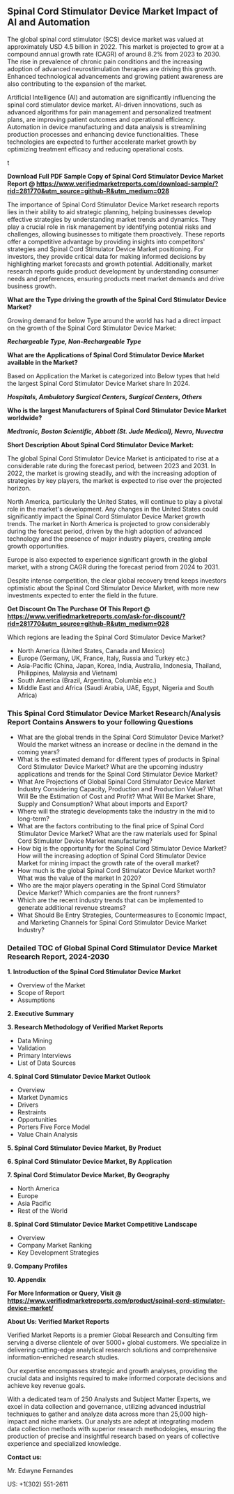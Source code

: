 <h2>Spinal Cord Stimulator Device Market Impact of AI and Automation</h2><p>The global spinal cord stimulator (SCS) device market was valued at approximately USD 4.5 billion in 2022. This market is projected to grow at a compound annual growth rate (CAGR) of around 8.2% from 2023 to 2030. The rise in prevalence of chronic pain conditions and the increasing adoption of advanced neurostimulation therapies are driving this growth. Enhanced technological advancements and growing patient awareness are also contributing to the expansion of the market.</p><p>Artificial Intelligence (AI) and automation are significantly influencing the spinal cord stimulator device market. AI-driven innovations, such as advanced algorithms for pain management and personalized treatment plans, are improving patient outcomes and operational efficiency. Automation in device manufacturing and data analysis is streamlining production processes and enhancing device functionalities. These technologies are expected to further accelerate market growth by optimizing treatment efficacy and reducing operational costs.</p>t</p><p id="" class=""><strong>Download Full PDF Sample Copy of Spinal Cord Stimulator Device Market Report @ <a href="https://www.verifiedmarketreports.com/download-sample/?rid=281770&utm_source=github-R&utm_medium=028" target="_blank">https://www.verifiedmarketreports.com/download-sample/?rid=281770&utm_source=github-R&utm_medium=028</a></strong></p><p>The importance of&nbsp;Spinal Cord Stimulator Device Market research reports lies in their ability to aid strategic planning, helping businesses develop effective strategies by understanding market trends and dynamics. They play a crucial role in risk management by identifying potential risks and challenges, allowing businesses to mitigate them proactively. These reports offer a competitive advantage by providing insights into competitors' strategies and Spinal Cord Stimulator Device Market positioning. For investors, they provide critical data for making informed decisions by highlighting market forecasts and growth potential. Additionally, market research reports guide product development by understanding consumer needs and preferences, ensuring products meet market demands and drive business growth.</p><p><strong>What are the&nbsp;Type driving the growth of the Spinal Cord Stimulator Device Market?</strong></p><p id="" class="">Growing demand for below Type around the world has had a direct impact on the growth of the Spinal Cord Stimulator Device Market:</p><em><strong>Rechargeable Type, Non-Rechargeable Type</strong></em></p><strong>What are the&nbsp;Applications&nbsp;of Spinal Cord Stimulator Device Market available in the Market?</strong></p><p id="" class="">Based on Application the Market is categorized into Below types that held the largest Spinal Cord Stimulator Device Market share In 2024.</p><em><strong>Hospitals, Ambulatory Surgical Centers, Surgical Centers, Others</strong></em></p><strong>Who is the largest Manufacturers of Spinal Cord Stimulator Device Market worldwide?</strong></p><p><em><strong>Medtronic, Boston Scientific, Abbott (St. Jude Medical), Nevro, Nuvectra</strong></em></p><p id="" class=""><strong>Short Description About Spinal Cord Stimulator Device Market:</strong></p><p>The global Spinal Cord Stimulator Device Market is anticipated to rise at a considerable rate during the forecast period, between 2023 and 2031. In 2022, the market is growing steadily, and with the increasing adoption of strategies by key players, the market is expected to rise over the projected horizon.</p><p>North America, particularly the United States, will continue to play a pivotal role in the market's development. Any changes in the United States could significantly impact the Spinal Cord Stimulator Device Market growth trends. The market in North America is projected to grow considerably during the forecast period, driven by the high adoption of advanced technology and the presence of major industry players, creating ample growth opportunities.</p><p>Europe is also expected to experience significant growth in the global market, with a strong CAGR during the forecast period from 2024 to 2031.</p><p>Despite intense competition, the clear global recovery trend keeps investors optimistic about the Spinal Cord Stimulator Device Market, with more new investments expected to enter the field in the future.</p><p id="" class=""><strong>Get Discount On The Purchase Of This Report @ <a href="https://www.verifiedmarketreports.com/ask-for-discount/?rid=281770&utm_source=github-R&utm_medium=028" target="_blank">https://www.verifiedmarketreports.com/ask-for-discount/?rid=281770&utm_source=github-R&utm_medium=028</a></strong></p>Which regions are leading the Spinal Cord Stimulator Device Market?</p><ul><li>North America (United States, Canada and Mexico)</li><li>Europe (Germany, UK, France, Italy, Russia and Turkey etc.)</li><li>Asia-Pacific (China, Japan, Korea, India, Australia, Indonesia, Thailand, Philippines, Malaysia and Vietnam)</li><li>South America (Brazil, Argentina, Columbia etc.)</li><li>Middle East and Africa (Saudi Arabia, UAE, Egypt, Nigeria and South Africa)</li></ul><h3 id="" class="">This Spinal Cord Stimulator Device Market Research/Analysis Report Contains Answers to your following Questions</h3><ul><li>What are the global trends in the Spinal Cord Stimulator Device Market? Would the market witness an increase or decline in the demand in the coming years?</li><li>What is the estimated demand for different types of products in Spinal Cord Stimulator Device Market? What are the upcoming industry applications and trends for the Spinal Cord Stimulator Device Market?</li><li>What Are Projections of Global Spinal Cord Stimulator Device Market Industry Considering Capacity, Production and Production Value? What Will Be the Estimation of Cost and Profit? What Will Be Market Share, Supply and Consumption? What about imports and Export?</li><li>Where will the strategic developments take the industry in the mid to long-term?</li><li>What are the factors contributing to the final price of Spinal Cord Stimulator Device Market? What are the raw materials used for Spinal Cord Stimulator Device Market manufacturing?</li><li>How big is the opportunity for the Spinal Cord Stimulator Device Market? How will the increasing adoption of Spinal Cord Stimulator Device Market for mining impact the growth rate of the overall market?</li><li>How much is the global Spinal Cord Stimulator Device Market worth? What was the value of the market In 2020?</li><li>Who are the major players operating in the Spinal Cord Stimulator Device Market? Which companies are the front runners?</li><li>Which are the recent industry trends that can be implemented to generate additional revenue streams?</li><li>What Should Be Entry Strategies, Countermeasures to Economic Impact, and Marketing Channels for Spinal Cord Stimulator Device Market Industry?</li></ul><h3 id="" class="">Detailed TOC of Global Spinal Cord Stimulator Device Market Research Report, 2024-2030</h3><p id="" class=""><strong>1. Introduction of the Spinal Cord Stimulator Device Market</strong></p><ul><li>Overview of the Market</li><li>Scope of Report</li><li>Assumptions</li></ul><p id="" class=""><strong>2. Executive Summary</strong></p><p id="" class=""><strong>3. Research Methodology of Verified Market Reports</strong></p><ul><li>Data Mining</li><li>Validation</li><li>Primary Interviews</li><li>List of Data Sources</li></ul><p id="" class=""><strong>4. Spinal Cord Stimulator Device Market Outlook</strong></p><ul><li>Overview</li><li>Market Dynamics</li><li>Drivers</li><li>Restraints</li><li>Opportunities</li><li>Porters Five Force Model</li><li>Value Chain Analysis</li></ul><p id="" class=""><strong>5. Spinal Cord Stimulator Device Market, By Product</strong></p><p id="" class=""><strong>6. Spinal Cord Stimulator Device Market, By Application</strong></p><p id="" class=""><strong>7. Spinal Cord Stimulator Device Market, By Geography</strong></p><ul><li>North America</li><li>Europe</li><li>Asia Pacific</li><li>Rest of the World</li></ul><p id="" class=""><strong>8. Spinal Cord Stimulator Device Market Competitive Landscape</strong></p><ul><li>Overview</li><li>Company Market Ranking</li><li>Key Development Strategies</li></ul><p id="" class=""><strong>9. Company Profiles</strong></p><p id="" class=""><strong>10. Appendix</strong></p><p id="" class=""><strong>For More Information or Query, Visit @ <a href="https://www.verifiedmarketreports.com/product/spinal-cord-stimulator-device-market/" target="_blank">https://www.verifiedmarketreports.com/product/spinal-cord-stimulator-device-market/</a></strong></p><p id="" class=""><strong>About Us: Verified Market Reports</strong></p><p id="" class="">Verified Market Reports is a premier Global Research and Consulting firm serving a diverse clientele of over 5000+ global customers. We specialize in delivering cutting-edge analytical research solutions and comprehensive information-enriched research studies.</p><p id="" class="">Our expertise encompasses strategic and growth analyses, providing the crucial data and insights required to make informed corporate decisions and achieve key revenue goals.</p><p id="" class="">With a dedicated team of 250 Analysts and Subject Matter Experts, we excel in data collection and governance, utilizing advanced industrial techniques to gather and analyze data across more than 25,000 high-impact and niche markets. Our analysts are adept at integrating modern data collection methods with superior research methodologies, ensuring the production of precise and insightful research based on years of collective experience and specialized knowledge.</p><p id="" class=""><strong>Contact us:</strong></p><p id="" class="">Mr. Edwyne Fernandes</p><p id="" class="">US: +1(302) 551-2611</p>